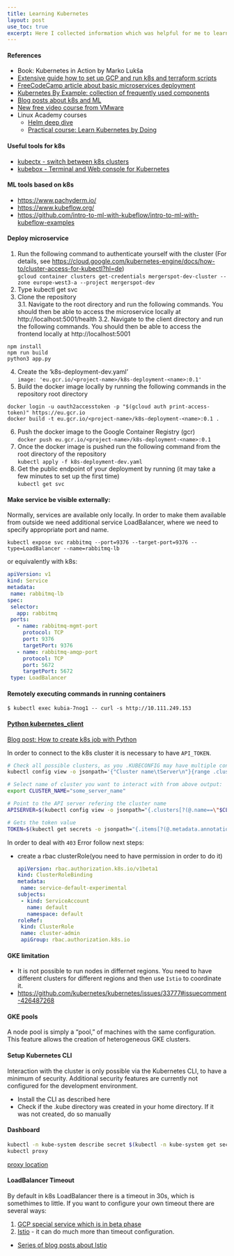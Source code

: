```yaml
---
title: Learning Kubernetes 
layout: post
use_toc: true
excerpt: Here I collected information which was helpful for me to learn about k8s
---
```


#### References
 * Book: Kubernetes in Action by Marko Lukša
 * [Extensive guide how to set up GCP and run k8s and terraform scripts](https://medium.com/faun/google-kubernetes-engine-explain-like-im-five-1890e550c099)
 * [FreeCodeCamp article about basic microservices deployment](https://www.freecodecamp.org/news/learn-kubernetes-in-under-3-hours-a-detailed-guide-to-orchestrating-containers-114ff420e882/)
 * [Kubernetes By Example: collection of frequently used components](http://kubernetesbyexample.com/)
 * [Blog posts about k8s and ML](https://mlinproduction.com/k8s-pods/)
 * [New free video course from VMware](https://kubernetes.academy/)
 * Linux Academy courses
     - [Helm deep dive](https://linuxacademy.com/course/helm-deep-dive-part-1/)
     - [Practical course: Learn Kubernetes by Doing](https://linuxacademy.com/course/learn-kubernetes-by-doing/)

#### Useful tools for k8s 
- [kubectx - switch between k8s clusters](https://github.com/ahmetb/kubectx)
- [kubebox - Terminal and Web console for Kubernetes](https://github.com/astefanutti/kubebox)

#### ML tools based on k8s
- https://www.pachyderm.io/
- https://www.kubeflow.org/
- https://github.com/intro-to-ml-with-kubeflow/intro-to-ml-with-kubeflow-examples

#### Deploy microservice
1. Run the following command to authenticate yourself with the cluster (For details, see https://cloud.google.com/kubernetes-engine/docs/how-to/cluster-access-for-kubectl?hl=de)    
```gcloud container clusters get-credentials mergerspot-dev-cluster --zone europe-west3-a --project mergerspot-dev```
2. Type kubectl get svc
3. Clone the repository   
     3.1. Navigate to the root directory and run the following commands. You should then be able to access the microservice locally at http://localhost:5001/health
     3.2. Navigate to the client directory and run the following commands. You should then be able to access the frontend locally at http://localhost:5001
``` 
npm install
npm run build
python3 app.py
```
4. Create the ‘k8s-deployment-dev.yaml’    
    `image: 'eu.gcr.io/<project-name>/k8s-deployment-<name>:0.1'`
5. Build the docker image locally by running the following commands in the repository root directory
```
docker login -u oauth2accesstoken -p "$(gcloud auth print-access-token)" https://eu.gcr.io
docker build -t eu.gcr.io/<project-name>/k8s-deployment-<name>:0.1 .
```
6. Push the docker image to the Google Container Registry (gcr)    
```docker push eu.gcr.io/<project-name>/k8s-deployment-<name>:0.1```
7. Once the docker image is pushed run the following command from the root directory of the repository   
```kubectl apply -f k8s-deployment-dev.yaml```
8. Get the public endpoint of your deployment by running (it may take a few minutes to set up the first time)    
```kubectl get svc```

#### Make service be visible externally: 
Normally, services are available only locally. In order to make them available from outside we need additional service LoadBalancer, where we need to specify appropriate port and name.   
``` 
kubectl expose svc rabbitmq --port=9376 --target-port=9376 --type=LoadBalancer --name=rabbitmq-lb
```
or equivalently with k8s:
```yaml
apiVersion: v1
kind: Service
metadata:
 name: rabbitmq-lb
spec:
 selector:
   app: rabbitmq
 ports:
   - name: rabbitmq-mgmt-port
     protocol: TCP
     port: 9376
     targetPort: 9376
   - name: rabbitmq-amqp-port
     protocol: TCP
     port: 5672
     targetPort: 5672
 type: LoadBalancer
```

#### Remotely executing commands in running containers
```$ kubectl exec kubia-7nog1 -- curl -s http://10.111.249.153```

#### [Python kubernetes_client](https://github.com/kubernetes-client/python/tree/master/kubernetes)  
[Blog post: How to create k8s job with Python](https://blog.pythian.com/how-to-create-kubernetes-jobs-with-python/)

In order to connect to the k8s cluster it is necessary to have `API_TOKEN`. 

```bash
# Check all possible clusters, as you .KUBECONFIG may have multiple contexts:
kubectl config view -o jsonpath='{"Cluster name\tServer\n"}{range .clusters[*]}{.name}{"\t"}{.cluster.server}{"\n"}{end}'

# Select name of cluster you want to interact with from above output:
export CLUSTER_NAME="some_server_name"

# Point to the API server refering the cluster name
APISERVER=$(kubectl config view -o jsonpath="{.clusters[?(@.name==\"$CLUSTER_NAME\")].cluster.server}")

# Gets the token value
TOKEN=$(kubectl get secrets -o jsonpath="{.items[?(@.metadata.annotations['kubernetes\.io/service-account\.name']=='default')].data.token}"|base64 -d)
```
In order to deal with `403` Error follow next steps:
- create a rbac clusterRole(you need to have permission in order to do it)
     ```yaml
     apiVersion: rbac.authorization.k8s.io/v1beta1
     kind: ClusterRoleBinding
     metadata:
      name: service-default-experimental
     subjects:
      - kind: ServiceAccount
        name: default
        namespace: default
     roleRef:
      kind: ClusterRole
      name: cluster-admin
      apiGroup: rbac.authorization.k8s.io
     ```

#### GKE limitation
 - It is not possible to run nodes in differnet regions. You need to have different clusters for different regions and then use `Istio` to coordinate it. 
 - https://github.com/kubernetes/kubernetes/issues/33777#issuecomment-426487268

#### GKE pools 
A node pool is simply a “pool,” of machines with the same configuration. This feature allows the creation of heterogeneous GKE clusters.

#### Setup Kubernetes CLI
Interaction with the cluster is only possible via the Kubernetes CLI, to have a minimum of security. Additional security features are currently not configured for the development environment.
 - Install the CLI as described here
 - Check if the .kube directory was created in your home directory. If it was not created, do so manually
 
#### Dashboard
```sh
kubectl -n kube-system describe secret $(kubectl -n kube-system get secret | grep eks-admin | awk '{print $1}')
kubectl proxy
```
[proxy location](http://localhost:8001/api/v1/namespaces/kube-system/services/https:kubernetes-dashboard:/proxy/#!/login)

#### LoadBalancer Timeout
By default in k8s LoadBalancer there is a timeout in 30s, which is somethimes to little. If you want to configure your own timeout there are several ways: 
1. [GCP special service which is in beta phase](https://cloud.google.com/kubernetes-engine/docs/how-to/configure-backend-service)
2. [Istio](https://istio.io/) - it can do much more than timeout configuration.  
- [Series of blog posts about Istio](https://rinormaloku.com/getting-started-istio/)

